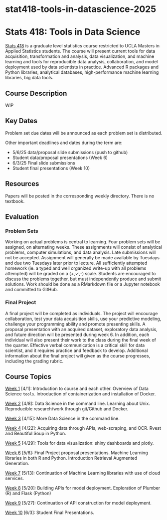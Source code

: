 # stat418-tools-in-datascience-2025

# Stats 418: Tools in Data Science

[Stats 418](https://sa.ucla.edu/ro/Public/SOC/Results/ClassDetail?term_cd=25S&subj_area_cd=STATS%20%20&crs_catlg_no=0418%20%20%20%20&class_id=663636405&class_no=%20080%20%20) is a graduate level statistics course restricted to UCLA Masters in Applied Statistics students. The course will present current tools for data acquisition, transformation and analysis, data visualization, and machine learning and tools for reproducible data analysis, collaboration, and model deployment used by data scientists in practice. Advanced R packages and Python libraries, analytical databases, high-performance machine learning libraries, big data tools. 

## Course Description
WIP

## Key Dates

Problem set due dates will be announced as each problem set is distributed. 

Other important deadlines and dates during the term are: 

* 5/6/25 data/proposal slide submissions (push to github)
* Student data/proposal presentations (Week 6)
* 6/3/25 Final slide submissions
* Student final presentations (Week 10)

## Resources

Papers will be posted in the corresponding weekly directory. There is no textbook.

## Evaluation

### Problem Sets

Working on actual problems is central to learning. Four problem sets will be assigned, on alternating weeks. These assignments will consist of analytical problems, computer simulations, and data analysis. Late submissions will not be accepted. Assignment will generally be made available by Tuesdays and due two Tuesdays later prior to lecture. All sufficiently attempted homework (ie. a typed and well organized write-up with all problems attempted) will be graded on a (+,✓,-) scale. Students are encouraged to discuss the problems together, but must independently produce and submit solutions. Work should be done as a RMarkdown file or a Jupyter notebook and committed to GitHub. 

### Final Project

A final project will be completed as individuals. The project will encourage collaboration, test your data acquisition skills, use your predictive modeling, challenge your programming ability and promote presenting skills. A proposal presentation with an acquired dataset, exploratory data analysis, and future direction will be presented during week 6.  In addition, each individual will also present their work to the class during the final week of the quarter. Effective verbal communication is a critical skill for data scientist, and it requires practice and feedback to develop. Additional information about the final project will given as the course progresses, including the grading rubric. 

## Course Topics

[Week 1](https://github.com/natelangholz/stat418-tools-in-datascience-2019/tree/master/week-1) \[4/1\]: Introduction to course and each other. Overview of Data Science `tools`. Introduction of containerization and installation of Docker. 

[Week 2](https://github.com/natelangholz/stat418-tools-in-datascience-2019/tree/master/week-2) \[4/8\]: Data Science in the command line. Learning about Unix. Reproducible research/work through git/Github and Docker.

[Week 3](https://github.com/natelangholz/stat418-tools-in-datascience-2019/tree/master/week-3) \[4/15\]:  More Data Science in the command line. 

[Week 4](https://github.com/natelangholz/stat418-tools-in-datascience-2019/tree/master/week-4) \[4/22\]: Acquiring data through APIs, web-scraping, and OCR. Rvest and Beautiful Soup in Python.

[Week 5](https://github.com/natelangholz/stat418-tools-in-datascience-2019/tree/master/week-5) \[4/29\]: Tools for data visualization: shiny dashboards and plotly. 

[Week 6](https://github.com/natelangholz/stat418-tools-in-datascience-2019/tree/master/week-6) \[5/6\]: Final Project proposal presentations. Machine Learning libraries in both R and Python. Introduction Retrieval Augmented Generation.

[Week 7](https://github.com/natelangholz/stat418-tools-in-datascience-2019/tree/master/week-7) \[5/13\]: Continuation of Machine Learning libraries with use of cloud services. 

[Week 8](https://github.com/natelangholz/stat418-tools-in-datascience-2019/tree/master/week-8) \[5/20\]: Building APIs for model deployment. Exploration of Plumber (R) and Flask (Python)  

[Week 9](https://github.com/natelangholz/stat418-tools-in-datascience-2019/tree/master/week-9) \[5/27\]: Continuation of API construction for model deployment. 

[Week 10](https://github.com/natelangholz/stat418-tools-in-datascience-2019/tree/master/week-10) \[6/3\]: Student Final Presentations. 


